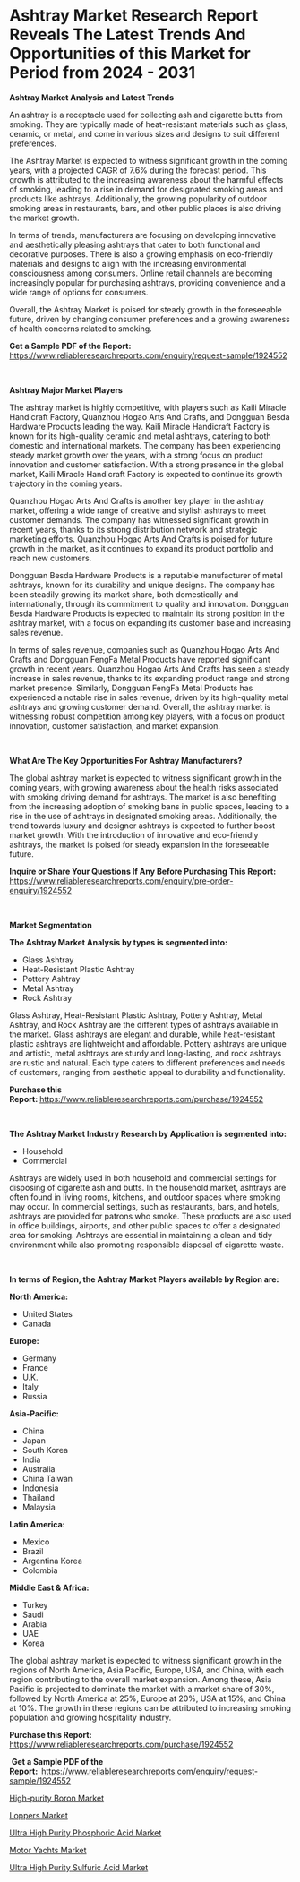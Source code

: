 <p><h1>Ashtray Market Research Report Reveals The Latest Trends And Opportunities of this Market for Period from 2024 - 2031</h1></p><p><strong>Ashtray Market Analysis and Latest Trends</strong></p>
<p><p>An ashtray is a receptacle used for collecting ash and cigarette butts from smoking. They are typically made of heat-resistant materials such as glass, ceramic, or metal, and come in various sizes and designs to suit different preferences.</p><p>The Ashtray Market is expected to witness significant growth in the coming years, with a projected CAGR of 7.6% during the forecast period. This growth is attributed to the increasing awareness about the harmful effects of smoking, leading to a rise in demand for designated smoking areas and products like ashtrays. Additionally, the growing popularity of outdoor smoking areas in restaurants, bars, and other public places is also driving the market growth.</p><p>In terms of trends, manufacturers are focusing on developing innovative and aesthetically pleasing ashtrays that cater to both functional and decorative purposes. There is also a growing emphasis on eco-friendly materials and designs to align with the increasing environmental consciousness among consumers. Online retail channels are becoming increasingly popular for purchasing ashtrays, providing convenience and a wide range of options for consumers.</p><p>Overall, the Ashtray Market is poised for steady growth in the foreseeable future, driven by changing consumer preferences and a growing awareness of health concerns related to smoking.</p></p>
<p><strong>Get a Sample PDF of the Report:&nbsp;</strong> <a href="https://www.reliableresearchreports.com/enquiry/request-sample/1924552">https://www.reliableresearchreports.com/enquiry/request-sample/1924552</a></p>
<p>&nbsp;</p>
<p><strong>Ashtray Major Market Players</strong></p>
<p><p>The ashtray market is highly competitive, with players such as Kaili Miracle Handicraft Factory, Quanzhou Hogao Arts And Crafts, and Dongguan Besda Hardware Products leading the way. Kaili Miracle Handicraft Factory is known for its high-quality ceramic and metal ashtrays, catering to both domestic and international markets. The company has been experiencing steady market growth over the years, with a strong focus on product innovation and customer satisfaction. With a strong presence in the global market, Kaili Miracle Handicraft Factory is expected to continue its growth trajectory in the coming years.</p><p>Quanzhou Hogao Arts And Crafts is another key player in the ashtray market, offering a wide range of creative and stylish ashtrays to meet customer demands. The company has witnessed significant growth in recent years, thanks to its strong distribution network and strategic marketing efforts. Quanzhou Hogao Arts And Crafts is poised for future growth in the market, as it continues to expand its product portfolio and reach new customers.</p><p>Dongguan Besda Hardware Products is a reputable manufacturer of metal ashtrays, known for its durability and unique designs. The company has been steadily growing its market share, both domestically and internationally, through its commitment to quality and innovation. Dongguan Besda Hardware Products is expected to maintain its strong position in the ashtray market, with a focus on expanding its customer base and increasing sales revenue.</p><p>In terms of sales revenue, companies such as Quanzhou Hogao Arts And Crafts and Dongguan FengFa Metal Products have reported significant growth in recent years. Quanzhou Hogao Arts And Crafts has seen a steady increase in sales revenue, thanks to its expanding product range and strong market presence. Similarly, Dongguan FengFa Metal Products has experienced a notable rise in sales revenue, driven by its high-quality metal ashtrays and growing customer demand. Overall, the ashtray market is witnessing robust competition among key players, with a focus on product innovation, customer satisfaction, and market expansion.</p></p>
<p>&nbsp;</p>
<p><strong>What Are The Key Opportunities For Ashtray Manufacturers?</strong></p>
<p><p>The global ashtray market is expected to witness significant growth in the coming years, with growing awareness about the health risks associated with smoking driving demand for ashtrays. The market is also benefiting from the increasing adoption of smoking bans in public spaces, leading to a rise in the use of ashtrays in designated smoking areas. Additionally, the trend towards luxury and designer ashtrays is expected to further boost market growth. With the introduction of innovative and eco-friendly ashtrays, the market is poised for steady expansion in the foreseeable future.</p></p>
<p><strong>Inquire or Share Your Questions If Any Before Purchasing This Report:</strong> <a href="https://www.reliableresearchreports.com/enquiry/pre-order-enquiry/1924552">https://www.reliableresearchreports.com/enquiry/pre-order-enquiry/1924552</a></p>
<p>&nbsp;</p>
<p><strong>Market Segmentation</strong></p>
<p><strong>The Ashtray Market Analysis by types is segmented into:</strong></p>
<p><ul><li>Glass Ashtray</li><li>Heat-Resistant Plastic Ashtray</li><li>Pottery Ashtray</li><li>Metal Ashtray</li><li>Rock Ashtray</li></ul></p>
<p><p>Glass Ashtray, Heat-Resistant Plastic Ashtray, Pottery Ashtray, Metal Ashtray, and Rock Ashtray are the different types of ashtrays available in the market. Glass ashtrays are elegant and durable, while heat-resistant plastic ashtrays are lightweight and affordable. Pottery ashtrays are unique and artistic, metal ashtrays are sturdy and long-lasting, and rock ashtrays are rustic and natural. Each type caters to different preferences and needs of customers, ranging from aesthetic appeal to durability and functionality.</p></p>
<p><strong>Purchase this Report:&nbsp;</strong><a href="https://www.reliableresearchreports.com/purchase/1924552">https://www.reliableresearchreports.com/purchase/1924552</a></p>
<p>&nbsp;</p>
<p><strong>The Ashtray Market Industry Research by Application is segmented into:</strong></p>
<p><ul><li>Household</li><li>Commercial</li></ul></p>
<p><p>Ashtrays are widely used in both household and commercial settings for disposing of cigarette ash and butts. In the household market, ashtrays are often found in living rooms, kitchens, and outdoor spaces where smoking may occur. In commercial settings, such as restaurants, bars, and hotels, ashtrays are provided for patrons who smoke. These products are also used in office buildings, airports, and other public spaces to offer a designated area for smoking. Ashtrays are essential in maintaining a clean and tidy environment while also promoting responsible disposal of cigarette waste.</p></p>
<p>&nbsp;</p>
<p><strong>In terms of Region, the Ashtray Market Players available by Region are:</strong></p>
<p>
    <p> <strong> North America: </strong>
        <ul>
            <li>United States</li>
            <li>Canada</li>
        </ul>
        </p> 
    <p> <strong> Europe: </strong>
        <ul>
            <li>Germany</li>
            <li>France</li>
            <li>U.K.</li>
            <li>Italy</li>
            <li>Russia</li>
        </ul>
        </p> 
    <p> <strong> Asia-Pacific: </strong>
        <ul>
            <li>China</li>
            <li>Japan</li>
            <li>South Korea</li>
            <li>India</li>
            <li>Australia</li>
            <li>China Taiwan</li>
            <li>Indonesia</li>
            <li>Thailand</li>
            <li>Malaysia</li>
        </ul>
        </p> 
    <p> <strong> Latin America: </strong>
        <ul>
            <li>Mexico</li>
            <li>Brazil</li>
            <li>Argentina Korea</li>
            <li>Colombia</li>
        </ul>
        </p> 
    <p> <strong> Middle East & Africa: </strong>
        <ul>
            <li>Turkey</li>
            <li>Saudi</li>
            <li>Arabia</li>
            <li>UAE</li>
            <li>Korea</li>
        </ul>
    </p>
    </p>
<p><p>The global ashtray market is expected to witness significant growth in the regions of North America, Asia Pacific, Europe, USA, and China, with each region contributing to the overall market expansion. Among these, Asia Pacific is projected to dominate the market with a market share of 30%, followed by North America at 25%, Europe at 20%, USA at 15%, and China at 10%. The growth in these regions can be attributed to increasing smoking population and growing hospitality industry.</p></p>
<p><strong>Purchase this Report: </strong><a href="https://www.reliableresearchreports.com/purchase/1924552">https://www.reliableresearchreports.com/purchase/1924552</a></p>
<p>&nbsp;<strong>Get a Sample PDF of the Report:&nbsp;&nbsp;</strong><a href="https://www.reliableresearchreports.com/enquiry/request-sample/1924552">https://www.reliableresearchreports.com/enquiry/request-sample/1924552</a></p>
<p><strong></strong></p>
<p><p><a href="https://fuschia-pecorino-a6d.notion.site/High-purity-Boron-Market-Size-and-Examines-its-Market-Scope-with-a-Primary-Focus-on-Growth-Opportu-a39da6c897ef4ffca5e03aecf500e5c4">High-purity Boron Market</a></p><p><a href="https://view.publitas.com/reportprime-1/decoding-the-loppers-market-a-deep-dive-into-the-latest-market-trends-market-segmentation-and-competitive-analysis/">Loppers Market</a></p><p><a href="https://five-trouble-98a.notion.site/Decoding-the-Ultra-High-Purity-Phosphoric-Acid-Market-A-Deep-Dive-into-the-Latest-Market-Trends-Ma-e84153c3286d4f46b699cdf6c356f902">Ultra High Purity Phosphoric Acid Market</a></p><p><a href="https://view.publitas.com/reportprime-1/motor-yachts-market-provides-a-comprehensive-analysis-including-a-macro-overview-of-the-market-as-well-as-micro-details-such-as-market-size-and-competitive-landscape/">Motor Yachts Market</a></p><p><a href="https://butternut-bug-553.notion.site/Ultra-High-Purity-Sulfuric-Acid-Market-Size-Market-Trends-and-Growth-Outlook-forecasted-for-period-dec9cc15c2e54896afeeb21686dfe4fb">Ultra High Purity Sulfuric Acid Market</a></p></p>